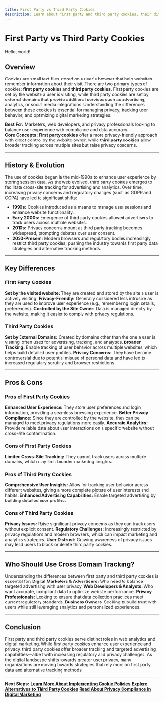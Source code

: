 ```yaml
---
title: First Party vs Third Party Cookies
description: Learn about first party and third party cookies, their differences, pros and cons, and how they impact user privacy and web analytics.
---
```


# **First Party vs Third Party Cookies**

Hello, world!

## **Overview**  
Cookies are small text files stored on a user's browser that help websites remember information about their visit. There are two primary types of cookies: **first party cookies** and **third party cookies**. First party cookies are set by the website a user is visiting, while third party cookies are set by external domains that provide additional services such as advertising, analytics, or social media integrations. Understanding the differences between these cookies is essential for managing privacy, tracking user behavior, and optimizing digital marketing strategies.

 **Best For:** Marketers, web developers, and privacy professionals looking to balance user experience with compliance and data accuracy.  
 **Core Concepts:** **First party cookies** offer a more privacy-friendly approach with direct control by the website owner, while **third party cookies** allow broader tracking across multiple sites but raise privacy concerns.

---

## **History & Evolution**  
The use of cookies began in the mid-1990s to enhance user experience by storing session data. As the web evolved, third party cookies emerged to facilitate cross-site tracking for advertising and analytics. Over time, increasing privacy concerns and regulatory changes (such as GDPR and CCPA) have led to significant shifts:

- **1990s:** Cookies introduced as a means to manage user sessions and enhance website functionality.
- **Early 2000s:** Emergence of third party cookies allowed advertisers to track users across multiple websites.
- **2010s:** Privacy concerns mount as third party tracking becomes widespread, prompting debates over user consent.
- **2020-Present:** Modern browsers and regulatory bodies increasingly restrict third party cookies, pushing the industry towards first party data strategies and alternative tracking methods.

---

## **Key Differences**

### **First Party Cookies**
 **Set by the visited website:** They are created and stored by the site a user is actively visiting.
 **Privacy-Friendly:** Generally considered less intrusive as they are used to improve user experience (e.g., remembering login details, preferences).
 **Controlled by the Site Owner:** Data is managed directly by the website, making it easier to comply with privacy regulations.

### **Third Party Cookies**
 **Set by External Domains:** Created by domains other than the one a user is visiting, often used for advertising, tracking, and analytics.
 **Broader Tracking:** Enable tracking of user behavior across multiple websites, which helps build detailed user profiles.
 **Privacy Concerns:** They have become controversial due to potential misuse of personal data and have led to increased regulatory scrutiny and browser restrictions.

---

## **Pros & Cons**

### **Pros of First Party Cookies**
 **Enhanced User Experience:** They store user preferences and login information, providing a seamless browsing experience.
 **Better Privacy Compliance:** Since they are controlled by the website, they can be managed to meet privacy regulations more easily.
 **Accurate Analytics:** Provide reliable data about user interactions on a specific website without cross-site contamination.

### **Cons of First Party Cookies**
 **Limited Cross-Site Tracking:** They cannot track users across multiple domains, which may limit broader marketing insights.

### **Pros of Third Party Cookies**
 **Comprehensive User Insights:** Allow for tracking user behavior across different websites, giving a more complete picture of user interests and habits.
 **Enhanced Advertising Capabilities:** Enable targeted advertising by building detailed user profiles.

### **Cons of Third Party Cookies**
 **Privacy Issues:** Raise significant privacy concerns as they can track users without explicit consent.
 **Regulatory Challenges:** Increasingly restricted by privacy regulations and modern browsers, which can impact marketing and analytics strategies.
 **User Distrust:** Growing awareness of privacy issues may lead users to block or delete third party cookies.

---

## **Who Should Use Cross Domain Tracking?**
Understanding the differences between first party and third party cookies is essential for:
 **Digital Marketers & Advertisers:** Who need to balance targeted advertising with user privacy.
 **Web Developers & Analysts:** Who want accurate, compliant data to optimize website performance.
 **Privacy Professionals:** Looking to ensure that data collection practices meet current regulatory standards.
 **Business Owners:** Seeking to build trust with users while still leveraging analytics and personalized experiences.

---

## **Conclusion**
First party and third party cookies serve distinct roles in web analytics and digital marketing. While first party cookies enhance user experience and privacy, third party cookies offer broader tracking and targeted advertising capabilities—albeit with increasing regulatory and privacy challenges. As the digital landscape shifts towards greater user privacy, many organizations are moving towards strategies that rely more on first party data and alternative tracking methods.

---

 **Next Steps:**
 **[Learn More About Implementing Cookie Policies](#)**
 **[Explore Alternatives to Third Party Cookies](#)**
 **[Read About Privacy Compliance in Digital Marketing](#)**
